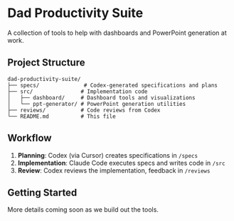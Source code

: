 # Dad Productivity Suite

A collection of tools to help with dashboards and PowerPoint generation at work.

## Project Structure

```
dad-productivity-suite/
├── specs/              # Codex-generated specifications and plans
├── src/               # Implementation code
│   ├── dashboard/     # Dashboard tools and visualizations
│   └── ppt-generator/ # PowerPoint generation utilities
├── reviews/           # Code reviews from Codex
└── README.md          # This file
```

## Workflow

1. **Planning**: Codex (via Cursor) creates specifications in `/specs`
2. **Implementation**: Claude Code executes specs and writes code in `/src`
3. **Review**: Codex reviews the implementation, feedback in `/reviews`

## Getting Started

More details coming soon as we build out the tools.
